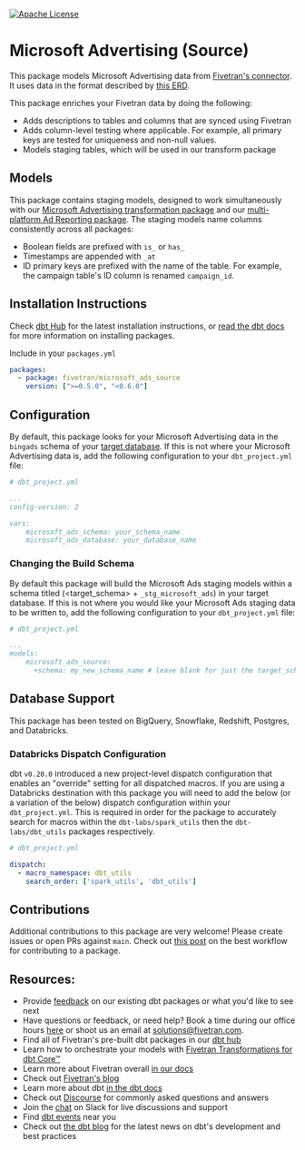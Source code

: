 [![Apache License](https://img.shields.io/badge/License-Apache%202.0-blue.svg)](https://opensource.org/licenses/Apache-2.0)
# Microsoft Advertising (Source)

This package models Microsoft Advertising data from [Fivetran's connector](https://fivetran.com/docs/applications/microsoft-advertising). It uses data in the format described by [this ERD](https://fivetran.com/docs/applications/microsoft-advertising#schemainformation).

This package enriches your Fivetran data by doing the following:

* Adds descriptions to tables and columns that are synced using Fivetran
* Adds column-level testing where applicable. For example, all primary keys are tested for uniqueness and non-null values.
* Models staging tables, which will be used in our transform package

## Models

This package contains staging models, designed to work simultaneously with our [Microsoft Advertising transformation package](https://github.com/fivetran/dbt_microsoft_ads) and our [multi-platform Ad Reporting package](https://github.com/fivetran/dbt_ad_reporting). The staging models name columns consistently across all packages:
* Boolean fields are prefixed with `is_` or `has_`
* Timestamps are appended with `_at`
* ID primary keys are prefixed with the name of the table. For example, the campaign table's ID column is renamed `campaign_id`.

## Installation Instructions
Check [dbt Hub](https://hub.getdbt.com/) for the latest installation instructions, or [read the dbt docs](https://docs.getdbt.com/docs/package-management) for more information on installing packages.

Include in your `packages.yml`

```yaml
packages:
  - package: fivetran/microsoft_ads_source
    version: [">=0.5.0", "<0.6.0"]
```

## Configuration
By default, this package looks for your Microsoft Advertising data in the `bingads` schema of your [target database](https://docs.getdbt.com/docs/running-a-dbt-project/using-the-command-line-interface/configure-your-profile). If this is not where your Microsoft Advertising data is, add the following configuration to your `dbt_project.yml` file:

```yml
# dbt_project.yml

...
config-version: 2

vars:
    microsoft_ads_schema: your_schema_name
    microsoft_ads_database: your_database_name
```

### Changing the Build Schema
By default this package will build the Microsoft Ads staging models within a schema titled (<target_schema> + `_stg_microsoft_ads`) in your target database. If this is not where you would like your Microsoft Ads staging data to be written to, add the following configuration to your `dbt_project.yml` file:

```yml
# dbt_project.yml

...
models:
    microsoft_ads_source:
      +schema: my_new_schema_name # leave blank for just the target_schema
```
## Database Support

This package has been tested on BigQuery, Snowflake, Redshift, Postgres, and Databricks.

### Databricks Dispatch Configuration
dbt `v0.20.0` introduced a new project-level dispatch configuration that enables an "override" setting for all dispatched macros. If you are using a Databricks destination with this package you will need to add the below (or a variation of the below) dispatch configuration within your `dbt_project.yml`. This is required in order for the package to accurately search for macros within the `dbt-labs/spark_utils` then the `dbt-labs/dbt_utils` packages respectively.
```yml
# dbt_project.yml

dispatch:
  - macro_namespace: dbt_utils
    search_order: ['spark_utils', 'dbt_utils']
```

## Contributions

Additional contributions to this package are very welcome! Please create issues
or open PRs against `main`. Check out 
[this post](https://discourse.getdbt.com/t/contributing-to-a-dbt-package/657) 
on the best workflow for contributing to a package.

## Resources:
- Provide [feedback](https://www.surveymonkey.com/r/DQ7K7WW) on our existing dbt packages or what you'd like to see next
- Have questions or feedback, or need help? Book a time during our office hours [here](https://calendly.com/fivetran-solutions-team/fivetran-solutions-team-office-hours) or shoot us an email at solutions@fivetran.com.
- Find all of Fivetran's pre-built dbt packages in our [dbt hub](https://hub.getdbt.com/fivetran/)
- Learn how to orchestrate your models with [Fivetran Transformations for dbt Core™](https://fivetran.com/docs/transformations/dbt)
- Learn more about Fivetran overall [in our docs](https://fivetran.com/docs)
- Check out [Fivetran's blog](https://fivetran.com/blog)
- Learn more about dbt [in the dbt docs](https://docs.getdbt.com/docs/introduction)
- Check out [Discourse](https://discourse.getdbt.com/) for commonly asked questions and answers
- Join the [chat](http://slack.getdbt.com/) on Slack for live discussions and support
- Find [dbt events](https://events.getdbt.com) near you
- Check out [the dbt blog](https://blog.getdbt.com/) for the latest news on dbt's development and best practices
